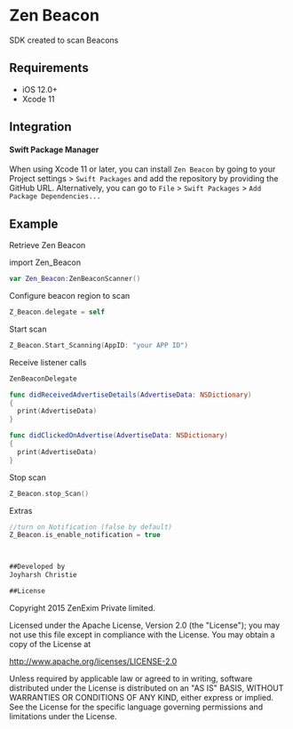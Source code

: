 # Zen Beacon
SDK created to scan Beacons

## Requirements

- iOS 12.0+
- Xcode 11



## Integration

#### Swift Package Manager

When using Xcode 11 or later, you can install `Zen Beacon` by going to your Project settings > `Swift Packages` and add the repository by providing the GitHub URL. Alternatively, you can go to `File` > `Swift Packages` > `Add Package Dependencies...`


## Example

Retrieve Zen Beacon

import Zen_Beacon


```Swift
var Zen_Beacon:ZenBeaconScanner()
```

Configure beacon region to scan
```Swift
Z_Beacon.delegate = self

```

Start scan
```swift
Z_Beacon.Start_Scanning(AppID: "your APP ID")
```

Receive listener calls
```swift
ZenBeaconDelegate
```
```swift
func didReceivedAdvertiseDetails(AdvertiseData: NSDictionary)
{
  print(AdvertiseData)
}

func didClickedOnAdvertise(AdvertiseData: NSDictionary)
{
  print(AdvertiseData)
}
```

Stop scan
```swift
Z_Beacon.stop_Scan()
```

Extras
```swift
//turn on Notification (false by default)
Z_Beacon.is_enable_notification = true



##Developed by
Joyharsh Christie

##License
```
Copyright 2015 ZenExim Private limited.

Licensed under the Apache License, Version 2.0 (the "License");
you may not use this file except in compliance with the License.
You may obtain a copy of the License at

http://www.apache.org/licenses/LICENSE-2.0

Unless required by applicable law or agreed to in writing, software
distributed under the License is distributed on an "AS IS" BASIS,
WITHOUT WARRANTIES OR CONDITIONS OF ANY KIND, either express or implied.
See the License for the specific language governing permissions and
limitations under the License.
```

